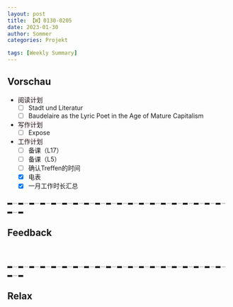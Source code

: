 ```yaml
---
layout: post
title: 【W】0130-0205
date: 2023-01-30
author: Sommer
categories: Projekt

tags: [Weekly Summary]
--- 
```



## Vorschau

- <font style="background:#fcf2f4">阅读计划</font>
  - [ ] Stadt und Literatur     
  - [ ] Baudelaire as the Lyric Poet in the Age of Mature Capitalism
- <font style="background:#fcf2f4">写作计划</font>
  - [ ] Expose
- <font style="background:#fcf2f4">工作计划</font>
  - [ ] 备课（L17）
  - [ ] 备课（L5）
  - [ ] 确认Treffen的时间
  - [x] 电表
  - [x] 一月工作时长汇总
 
▂﹍▂﹍▂﹍▂﹍▂﹍▂﹍▂﹍▂﹍▂﹍▂﹍▂﹍▂﹍▂﹍▂﹍▂﹍▂﹍▂﹍▂﹍▂﹍▂﹍▂﹍▂

## Feedback

<font style="color:#a66870"></font><br>


▂﹍▂﹍▂﹍▂﹍▂﹍▂﹍▂﹍▂﹍▂﹍▂﹍▂﹍▂﹍▂﹍▂﹍▂﹍▂﹍▂﹍▂﹍▂﹍▂﹍▂﹍▂

## Relax

<font style="color:#56925A"></font><br>

